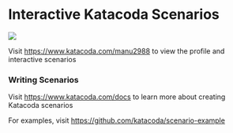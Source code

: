 # Interactive Katacoda Scenarios

[![](http://shields.katacoda.com/katacoda/manu2988/count.svg)](https://www.katacoda.com/manu2988 "Get your profile on Katacoda.com")

Visit https://www.katacoda.com/manu2988 to view the profile and interactive scenarios

### Writing Scenarios
Visit https://www.katacoda.com/docs to learn more about creating Katacoda scenarios

For examples, visit https://github.com/katacoda/scenario-example
